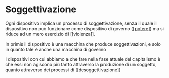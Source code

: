 # Soggettivazione

Ogni dispositivo implica un processo di soggettivazione, senza il quale il dispositivo non può funzionare come dispositivo di governo ([[potere]]) ma si riduce ad un mero esercizio di [[violenza]].

In primis il dispositivo è una macchina che produce soggettivazioni, e solo in quanto tale è anche una macchina di governo

I dispositivi con cui abbiamo a che fare nella fase attuale del capitalismo è che essi non agiscono più tanto attraverso la produzione di un soggetto, quanto attraverso dei processi di [[desoggettivazione]]

[//begin]: # "Autogenerated link references for markdown compatibility"
[potere]: potere "Potere"
[//end]: # "Autogenerated link references"